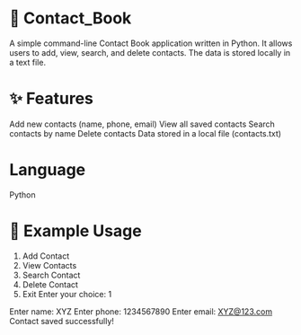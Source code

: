 # 📒 Contact_Book
A simple command-line Contact Book application written in Python. It allows users to add, view, search, and delete contacts. The data is stored locally in a text file.

# ✨ Features
Add new contacts (name, phone, email)
View all saved contacts
Search contacts by name
Delete contacts
Data stored in a local file (contacts.txt)

# Language
Python

# 🧾 Example Usage
1. Add Contact
2. View Contacts
3. Search Contact
4. Delete Contact
5. Exit
Enter your choice: 1

Enter name: XYZ
Enter phone: 1234567890
Enter email: XYZ@123.com
Contact saved successfully!
